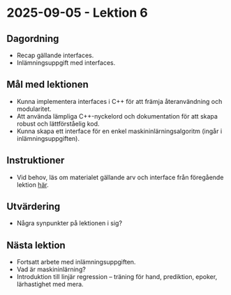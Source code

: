 # 2025-09-05 - Lektion 6

## Dagordning
* Recap gällande interfaces.
* Inlämningsuppgift med interfaces.

## Mål med lektionen
* Kunna implementera interfaces i C++ för att främja återanvändning och modularitet.
* Att använda lämpliga C++-nyckelord och dokumentation för att skapa robust och lättförståelig kod.
* Kunna skapa ett interface för en enkel maskininlärningsalgoritm (ingår i inlämningsuppgiften).

## Instruktioner
* Vid behov, läs om materialet gällande arv och interface från föregående lektion [här](../2025-09-03/README.md).

## Utvärdering
* Några synpunkter på lektionen i sig?

## Nästa lektion
* Fortsatt arbete med inlämningsuppgiften.
* Vad är maskininlärning?
* Introduktion till linjär regression – träning för hand, prediktion, epoker, lärhastighet med mera.
